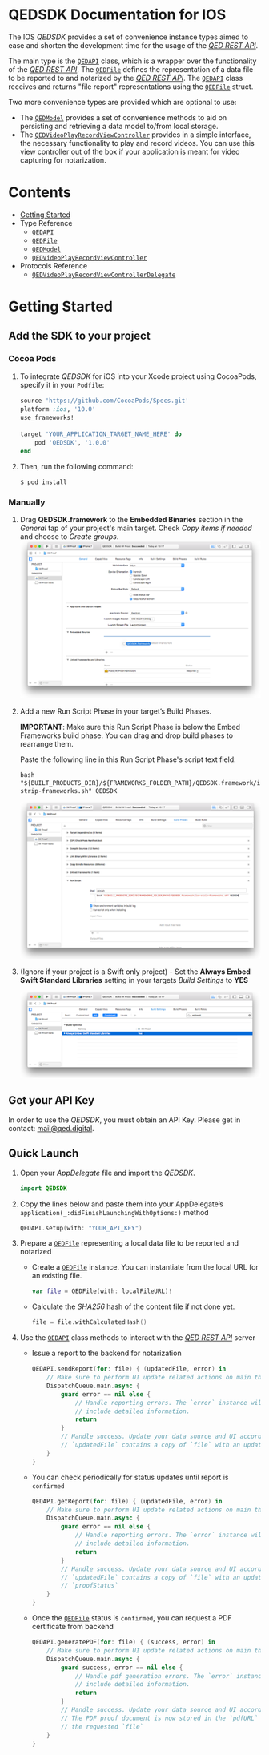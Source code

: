 # QEDSDK Documentation for IOS

The IOS _QEDSDK_ provides a set of convenience instance types aimed to ease and shorten the development time for the usage of the [_QED REST API_](../README.md).

The main type is the [`QEDAPI`](reference/QEDAPI.md) class, which is a wrapper over the functionality of the [_QED REST API_](../README.md).
The [`QEDFile`](reference/QEDFile.md) defines the representation of a data file to be reported to and notarized by the [_QED REST API_](../README.md). The [`QEDAPI`](reference/QEDAPI.md) class receives and returns "file report" representations using the [`QEDFile`](reference/QEDFile.md) struct.

Two more convenience types are provided which are optional to use:
- The [`QEDModel`](reference/QEDModel.md) provides a set of convenience methods to aid on persisting and retrieving a data model to/from local storage.
- The [`QEDVideoPlayRecordViewController`](reference/QEDVideoPlayRecordViewController.md) provides in a simple interface, the necessary functionality to play and record videos. You can use this view controller out of the box if your application is meant for video capturing for notarization.

# Contents

- [Getting Started](#getting-started)
- Type Reference
    - [`QEDAPI`](reference/QEDAPI.md)
    - [`QEDFile`](reference/QEDFile.md)
    - [`QEDModel`](reference/QEDModel.md)
    - [`QEDVideoPlayRecordViewController`](reference/QEDVideoPlayRecordViewController.md)
- Protocols Reference
    - [`QEDVideoPlayRecordViewControllerDelegate`](reference/QEDVideoPlayRecordViewControllerDelegate.md)

# Getting Started

## Add the SDK to your project

### Cocoa Pods
1. To integrate _QEDSDK_ for iOS into your Xcode project using CocoaPods, specify it in your `Podfile`:

    ```ruby
    source 'https://github.com/CocoaPods/Specs.git'
    platform :ios, '10.0'
    use_frameworks!

    target 'YOUR_APPLICATION_TARGET_NAME_HERE' do
        pod 'QEDSDK', '1.0.0'
    end
    ```
2. Then, run the following command:
    ```shell
    $ pod install
    ```

### Manually
1. Drag **QEDSDK.framework** to the **Embedded Binaries** section in the _General_ tap of your project's main target. Check _Copy items if needed_ and choose to _Create groups_.
    ![Drag to Embedd](images/IOS_Image01.png)

1. Add a new Run Script Phase in your target’s Build Phases.

    **IMPORTANT**: Make sure this Run Script Phase is below the Embed Frameworks build phase. You can drag and drop build phases to rearrange them.

    Paste the following line in this Run Script Phase's script text field:
    ```shell
    bash "${BUILT_PRODUCTS_DIR}/${FRAMEWORKS_FOLDER_PATH}/QEDSDK.framework/ios-strip-frameworks.sh" QEDSDK
    ```

    ![Build Phases](images/IOS_Image02.png)

3. (Ignore if your project is a Swift only project) - Set the **Always Embed Swift Standard Libraries** setting in your targets _Build Settings_ to **YES**

    ![Allways Embed Swift](images/IOS_Image03.png)

## Get your API Key
In order to use the _QEDSDK_, you must obtain an API Key. Please get in contact: mail@qed.digital.

## Quick Launch
1. Open your _AppDelegate_ file and import the _QEDSDK_.
    ```swift
    import QEDSDK
    ```
1. Copy the lines below and paste them into your AppDelegate’s `application(_:didFinishLaunchingWithOptions:)` method
    ```swift
    QEDAPI.setup(with: "YOUR_API_KEY")
    ```
1. Prepare a [`QEDFile`](reference/QEDFile.md) representing a local data file to be reported and notarized

    - Create a [`QEDFile`](reference/QEDFile.md) instance. You can instantiate from the local URL for an existing file.
        ```swift
        var file = QEDFile(with: localFileURL)!
        ```
    - Calculate the _SHA256_ hash of the content file if not done yet.
        ```swift
        file = file.withCalculatedHash()
        ```
1. Use the [`QEDAPI`](reference/QEDAPI.md) class methods to interact with the [_QED REST API_](../README.md) server

    - Issue a report to the backend for notarization
        ```swift
        QEDAPI.sendReport(for: file) { (updatedFile, error) in
            // Make sure to perform UI update related actions on main thread
            DispatchQueue.main.async {
                guard error == nil else {
                    // Handle reporting errors. The `error` instance will
                    // include detailed information.
                    return
                }
                // Handle success. Update your data source and UI accordingly.
                // `updatedFile` contains a copy of `file` with an updated `proofStatus`
            }
        }
        ```
    - You can check periodically for status updates until report is `confirmed`
        ```swift
        QEDAPI.getReport(for: file) { (updatedFile, error) in
            // Make sure to perform UI update related actions on main thread
            DispatchQueue.main.async {
                guard error == nil else {
                    // Handle reporting errors. The `error` instance will
                    // include detailed information.
                    return
                }
                // Handle success. Update your data source and UI accordingly.
                // `updatedFile` contains a copy of `file` with an updated
                // `proofStatus`
            }
        }
        ```
    - Once the [`QEDFile`](reference/QEDFile.md) status is `confirmed`, you can request a PDF certificate from backend
        ```swift
        QEDAPI.generatePDF(for: file) { (success, error) in
            // Make sure to perform UI update related actions on main thread
            DispatchQueue.main.async {
                guard success, error == nil else {
                    // Handle pdf generation errors. The `error` instance will
                    // include detailed information.
                    return
                }
                // Handle success. Update your data source and UI accordingly.
                // The PDF proof document is now stored in the `pdfURL` of
                // the requested `file`
            }
        }
        ```
